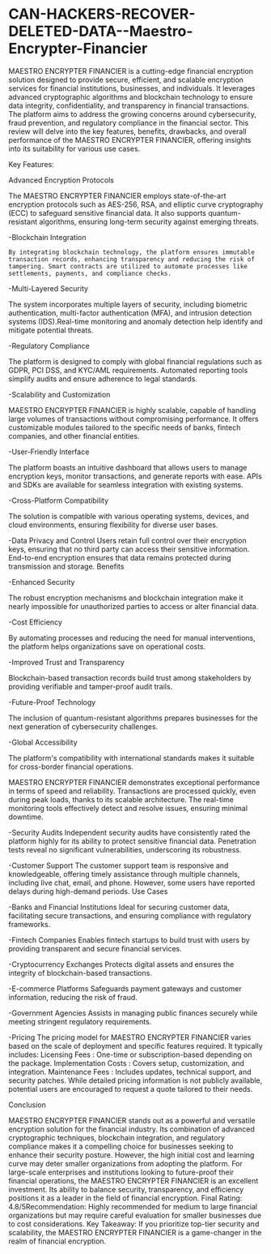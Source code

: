 # CAN-HACKERS-RECOVER-DELETED-DATA--Maestro-Encrypter-Financier
MAESTRO ENCRYPTER FINANCIER is a cutting-edge financial encryption solution designed to provide secure, efficient, and scalable encryption services for financial institutions, businesses, and individuals. It leverages advanced cryptographic algorithms and blockchain technology to ensure data integrity, confidentiality, and transparency in financial transactions. The platform aims to address the growing concerns around cybersecurity, fraud prevention, and regulatory compliance in the financial sector. This review will delve into the key features, benefits, drawbacks, and overall performance of the MAESTRO ENCRYPTER FINANCIER, offering insights into its suitability for various use cases.

Key Features:

Advanced Encryption Protocols

 The MAESTRO ENCRYPTER FINANCIER employs state-of-the-art encryption protocols such as AES-256, RSA, and elliptic curve cryptography (ECC) to safeguard sensitive financial data. It also supports quantum-resistant algorithms, ensuring long-term security against emerging threats.

-Blockchain Integration 

    By integrating blockchain technology, the platform ensures immutable transaction records, enhancing transparency and reducing the risk of tampering. Smart contracts are utilized to automate processes like settlements, payments, and compliance checks.

-Multi-Layered Security 

 The system incorporates multiple layers of security, including biometric authentication, multi-factor authentication (MFA), and intrusion detection systems (IDS).Real-time monitoring and anomaly detection help identify and mitigate potential threats.

-Regulatory Compliance

 The platform is designed to comply with global financial regulations such as GDPR, PCI DSS, and KYC/AML requirements. Automated reporting tools simplify audits and ensure adherence to legal standards.

-Scalability and Customization 

  MAESTRO ENCRYPTER FINANCIER is highly scalable, capable of handling large volumes of transactions without compromising performance. It offers customizable modules tailored to the specific needs of banks, fintech companies, and other financial entities.

-User-Friendly Interface  

   The platform boasts an intuitive dashboard that allows users to manage encryption keys, monitor transactions, and generate reports with ease. APIs and SDKs are available for seamless integration with existing systems.

-Cross-Platform Compatibility

  The solution is compatible with various operating systems, devices, and cloud environments, ensuring flexibility for diverse user bases.

-Data Privacy and Control                              Users retain full control over their encryption keys, ensuring that no third party can access their sensitive information. End-to-end encryption ensures that data remains protected during transmission and storage. Benefits 

-Enhanced Security

 The robust encryption mechanisms and blockchain integration make it nearly impossible for unauthorized parties to access or alter financial data. 

-Cost Efficiency

 By automating processes and reducing the need for manual interventions, the platform helps organizations save on operational costs.

-Improved Trust and Transparency

  Blockchain-based transaction records build trust among stakeholders by providing verifiable and tamper-proof audit trails.

-Future-Proof Technology

  The inclusion of quantum-resistant algorithms prepares businesses for the next generation of cybersecurity challenges.

-Global Accessibility

  The platform's compatibility with international standards makes it suitable for cross-border financial operations.

MAESTRO ENCRYPTER FINANCIER demonstrates exceptional performance in terms of speed and reliability. Transactions are processed quickly, even during peak loads, thanks to its scalable architecture. The real-time monitoring tools effectively detect and resolve issues, ensuring minimal downtime. 

-Security Audits Independent security audits have consistently rated the platform highly for its ability to protect sensitive financial data. Penetration tests reveal no significant vulnerabilities, underscoring its robustness.

-Customer Support The customer support team is responsive and knowledgeable, offering timely assistance through multiple channels, including live chat, email, and phone. However, some users have reported delays during high-demand periods. Use Cases

-Banks and Financial Institutions Ideal for securing customer data, facilitating secure transactions, and ensuring compliance with regulatory frameworks.

-Fintech Companies Enables fintech startups to build trust with users by providing transparent and secure financial services.

-Cryptocurrency Exchanges Protects digital assets and ensures the integrity of blockchain-based transactions.

-E-commerce Platforms Safeguards payment gateways and customer information, reducing the risk of fraud.

-Government Agencies Assists in managing public finances securely while meeting stringent regulatory requirements.

-Pricing The pricing model for MAESTRO ENCRYPTER FINANCIER varies based on the scale of deployment and specific features required. It typically includes: Licensing Fees : One-time or subscription-based depending on the package. Implementation Costs : Covers setup, customization, and integration. Maintenance Fees : Includes updates, technical support, and security patches. While detailed pricing information is not publicly available, potential users are encouraged to request a quote tailored to their needs.

Conclusion

MAESTRO ENCRYPTER FINANCIER stands out as a powerful and versatile encryption solution for the financial industry. Its combination of advanced cryptographic techniques, blockchain integration, and regulatory compliance makes it a compelling choice for businesses seeking to enhance their security posture. However, the high initial cost and learning curve may deter smaller organizations from adopting the platform. For large-scale enterprises and institutions looking to future-proof their financial operations, the MAESTRO ENCRYPTER FINANCIER is an excellent investment. Its ability to balance security, transparency, and efficiency positions it as a leader in the field of financial encryption. Final Rating: 4.8/5Recommendation: Highly recommended for medium to large financial organizations but may require careful evaluation for smaller businesses due to cost considerations. Key Takeaway: If you prioritize top-tier security and scalability, the MAESTRO ENCRYPTER FINANCIER is a game-changer in the realm of financial encryption.
